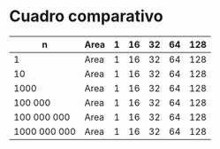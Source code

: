 # Cuadro comparativo

| n | Area | 1 | 16 | 32 | 64 | 128 |
| --- | --- | --- | --- | --- | --- | --- |
| 1 | Area | 1 | 16 | 32 | 64 | 128 |
| 10 | Area | 1 | 16 | 32 | 64 | 128 |
| 1000 | Area | 1 | 16 | 32 | 64 | 128 |
| 100 000 | Area | 1 | 16 | 32 | 64 | 128 |
| 100 000 000 | Area | 1 | 16 | 32 | 64 | 128 |
| 1000 000 000 | Area | 1 | 16 | 32 | 64 | 128 |
